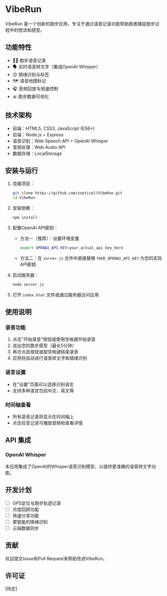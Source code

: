 # VibeRun

VibeRun 是一个创新的跑步应用，专注于通过语音记录功能帮助跑者捕捉跑步过程中的想法和感受。

## 功能特性

- 🏃‍♂️ 跑步语音记录
- 🗣️ 实时语音转文字（集成OpenAI Whisper）
- 😊 情绪识别与标签
- 🗺️ 语音地图标记
- 🎧 音频回放与倍速控制
- 📊 跑步数据可视化

## 技术架构

- 前端：HTML5, CSS3, JavaScript (ES6+)
- 后端：Node.js + Express
- 语音识别：Web Speech API + OpenAI Whisper
- 音频处理：Web Audio API
- 数据存储：LocalStorage

## 安装与运行

1. 克隆项目：
   ```bash
   git clone https://github.com/zoetical/VibeRun.git
   cd VibeRun
   ```

2. 安装依赖：
   ```bash
   npm install
   ```

3. 配置OpenAI API密钥：
   - 方法一（推荐）：设置环境变量
     ```bash
     export OPENAI_API_KEY=your_actual_api_key_here
     ```
   - 方法二：在 `server.js` 文件中直接替换 `YOUR_OPENAI_API_KEY` 为您的实际API密钥

4. 启动服务器：
   ```bash
   node server.js
   ```

5. 打开 `index.html` 文件或通过服务器访问应用

## 使用说明

### 录音功能
1. 点击"开始录音"按钮或使用空格键开始录音
2. 说出您的跑步感受（最长5分钟）
3. 再次点击按钮或按空格键结束录音
4. 应用将自动进行语音转文字和情绪识别

### 语言设置
- 在"设置"页面可以选择识别语言
- 支持多种语言包括中文、英文等

### 时间轴查看
- 所有录音记录将显示在时间轴上
- 点击任意记录可播放音频和查看详情

## API 集成

### OpenAI Whisper
本应用集成了OpenAI的Whisper语音识别模型，以提供更准确的语音转文字功能。

## 开发计划

- [ ] GPS定位与跑步轨迹记录
- [ ] 月度回顾功能
- [ ] 快速分享功能
- [ ] 更智能的情绪识别
- [ ] 云端数据同步

## 贡献

欢迎提交Issue和Pull Request来帮助改进VibeRun。

## 许可证

[待定]
